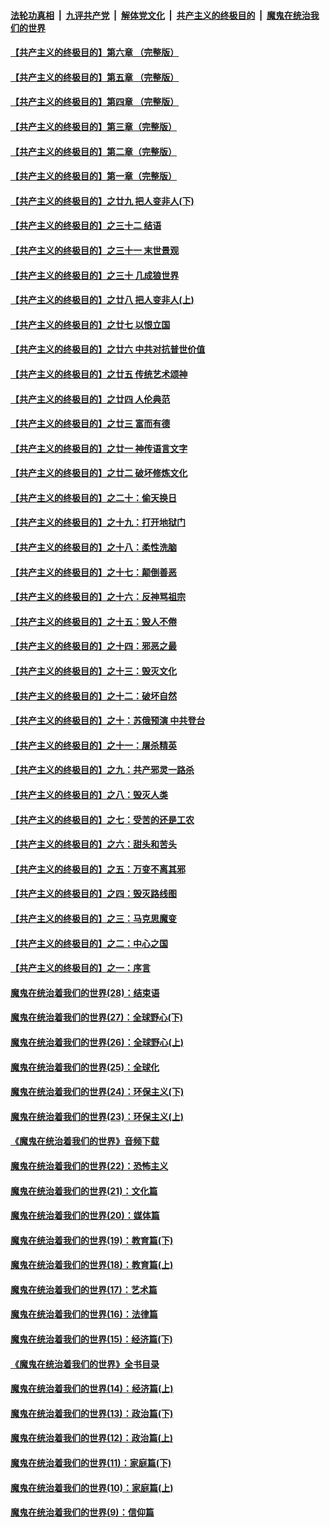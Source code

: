 ####  [法轮功真相](../../../../basic/blob/master/README.md?t=03301302) &nbsp;|&nbsp; [九评共产党](../../../../9ping.md/blob/master/README.md?t=03301302) &nbsp;|&nbsp; [解体党文化](../../../../jtdwh.md/blob/master/README.md?t=03301302)  &nbsp;|&nbsp; [共产主义的终极目的](../../../../gczydzjmd.md/blob/master/README.md?t=03301302) &nbsp;|&nbsp; [魔鬼在统治我们的世界](../../../../mgztzwmdsj.md/blob/master/README.md?t=03301302) 

#### [【共产主义的终极目的】第六章 （完整版）](../pages/nsc422/n11428913.md?t=03301302) 

#### [【共产主义的终极目的】第五章 （完整版）](../pages/nsc422/n11428912.md?t=03301302) 

#### [【共产主义的终极目的】第四章 （完整版）](../pages/nsc422/n11428907.md?t=03301302) 

#### [【共产主义的终极目的】第三章（完整版）](../pages/nsc422/n11428848.md?t=03301302) 

#### [【共产主义的终极目的】第二章（完整版）](../pages/nsc422/n11428831.md?t=03301302) 

#### [【共产主义的终极目的】第一章（完整版）](../pages/nsc422/n11417651.md?t=03301302) 

#### [【共产主义的终极目的】之廿九 把人变非人(下)](../pages/nsc422/n11344140.md?t=03301302) 

#### [【共产主义的终极目的】之三十二 结语](../pages/nsc422/n11360535.md?t=03301302) 

#### [【共产主义的终极目的】之三十一 末世景观](../pages/nsc422/n11351129.md?t=03301302) 

#### [【共产主义的终极目的】之三十 几成狼世界](../pages/nsc422/n11348280.md?t=03301302) 

#### [【共产主义的终极目的】之廿八 把人变非人(上)](../pages/nsc422/n11340492.md?t=03301302) 

#### [【共产主义的终极目的】之廿七 以恨立国](../pages/nsc422/n11336944.md?t=03301302) 

#### [【共产主义的终极目的】之廿六 中共对抗普世价值](../pages/nsc422/n11324785.md?t=03301302) 

#### [【共产主义的终极目的】之廿五 传统艺术颂神](../pages/nsc422/n11296396.md?t=03301302) 

#### [【共产主义的终极目的】之廿四 人伦典范](../pages/nsc422/n11296397.md?t=03301302) 

#### [【共产主义的终极目的】之廿三 富而有德](../pages/nsc422/n11283598.md?t=03301302) 

#### [【共产主义的终极目的】之廿一 神传语言文字](../pages/nsc422/n11263265.md?t=03301302) 

#### [【共产主义的终极目的】之廿二 破坏修炼文化](../pages/nsc422/n11245728.md?t=03301302) 

#### [【共产主义的终极目的】之二十：偷天换日](../pages/nsc422/n11238846.md?t=03301302) 

#### [【共产主义的终极目的】之十九：打开地狱门](../pages/nsc422/n11206376.md?t=03301302) 

#### [【共产主义的终极目的】之十八：柔性洗脑](../pages/nsc422/n11199994.md?t=03301302) 

#### [【共产主义的终极目的】之十七：颠倒善恶](../pages/nsc422/n11179782.md?t=03301302) 

#### [【共产主义的终极目的】之十六：反神骂祖宗](../pages/nsc422/n11166798.md?t=03301302) 

#### [【共产主义的终极目的】之十五：毁人不倦](../pages/nsc422/n11166792.md?t=03301302) 

#### [【共产主义的终极目的】之十四：邪恶之最](../pages/nsc422/n11150249.md?t=03301302) 

#### [【共产主义的终极目的】之十三：毁灭文化](../pages/nsc422/n11135227.md?t=03301302) 

#### [【共产主义的终极目的】之十二：破坏自然](../pages/nsc422/n11135214.md?t=03301302) 

#### [【共产主义的终极目的】之十：苏俄预演 中共登台](../pages/nsc422/n11118424.md?t=03301302) 

#### [【共产主义的终极目的】之十一：屠杀精英](../pages/nsc422/n11118442.md?t=03301302) 

#### [【共产主义的终极目的】之九：共产邪灵一路杀](../pages/nsc422/n11114139.md?t=03301302) 

#### [【共产主义的终极目的】之八：毁灭人类](../pages/nsc422/n11108503.md?t=03301302) 

#### [【共产主义的终极目的】之七：受苦的还是工农](../pages/nsc422/n11101809.md?t=03301302) 

#### [【共产主义的终极目的】之六：甜头和苦头](../pages/nsc422/n11096971.md?t=03301302) 

#### [【共产主义的终极目的】之五：万变不离其邪](../pages/nsc422/n11091285.md?t=03301302) 

#### [【共产主义的终极目的】之四：毁灭路线图](../pages/nsc422/n11086284.md?t=03301302) 

#### [【共产主义的终极目的】之三：马克思魔变](../pages/nsc422/n11061941.md?t=03301302) 

#### [【共产主义的终极目的】之二：中心之国](../pages/nsc422/n11047728.md?t=03301302) 

#### [【共产主义的终极目的】之一：序言](../pages/nsc422/n11086077.md?t=03301302) 

#### [魔鬼在统治着我们的世界(28)：结束语](../pages/nsc422/n10936246.md?t=03301302) 

#### [魔鬼在统治着我们的世界(27)：全球野心(下)](../pages/nsc422/n10928319.md?t=03301302) 

#### [魔鬼在统治着我们的世界(26)：全球野心(上)](../pages/nsc422/n10900318.md?t=03301302) 

#### [魔鬼在统治着我们的世界(25)：全球化](../pages/nsc422/n10788205.md?t=03301302) 

#### [魔鬼在统治着我们的世界(24)：环保主义(下)](../pages/nsc422/n10695307.md?t=03301302) 

#### [魔鬼在统治着我们的世界(23)：环保主义(上)](../pages/nsc422/n10688613.md?t=03301302) 

#### [《魔鬼在统治着我们的世界》音频下载](../pages/nsc422/n10635553.md?t=03301302) 

#### [魔鬼在统治着我们的世界(22)：恐怖主义](../pages/nsc422/n10614727.md?t=03301302) 

#### [魔鬼在统治着我们的世界(21)：文化篇](../pages/nsc422/n10597706.md?t=03301302) 

#### [魔鬼在统治着我们的世界(20)：媒体篇](../pages/nsc422/n10586579.md?t=03301302) 

#### [魔鬼在统治着我们的世界(19)：教育篇(下)](../pages/nsc422/n10564808.md?t=03301302) 

#### [魔鬼在统治着我们的世界(18)：教育篇(上)](../pages/nsc422/n10526970.md?t=03301302) 

#### [魔鬼在统治着我们的世界(17)：艺术篇](../pages/nsc422/n10499093.md?t=03301302) 

#### [魔鬼在统治着我们的世界(16)：法律篇](../pages/nsc422/n10485969.md?t=03301302) 

#### [魔鬼在统治着我们的世界(15)：经济篇(下)](../pages/nsc422/n10469975.md?t=03301302) 

#### [《魔鬼在统治着我们的世界》全书目录](../pages/nsc422/n10464261.md?t=03301302) 

#### [魔鬼在统治着我们的世界(14)：经济篇(上)](../pages/nsc422/n10457370.md?t=03301302) 

#### [魔鬼在统治着我们的世界(13)：政治篇(下)](../pages/nsc422/n10448270.md?t=03301302) 

#### [魔鬼在统治着我们的世界(12)：政治篇(上)](../pages/nsc422/n10444576.md?t=03301302) 

#### [魔鬼在统治着我们的世界(11)：家庭篇(下)](../pages/nsc422/n10440961.md?t=03301302) 

#### [魔鬼在统治着我们的世界(10)：家庭篇(上)](../pages/nsc422/n10435448.md?t=03301302) 

#### [魔鬼在统治着我们的世界(9)：信仰篇](../pages/nsc422/n10432159.md?t=03301302) 

